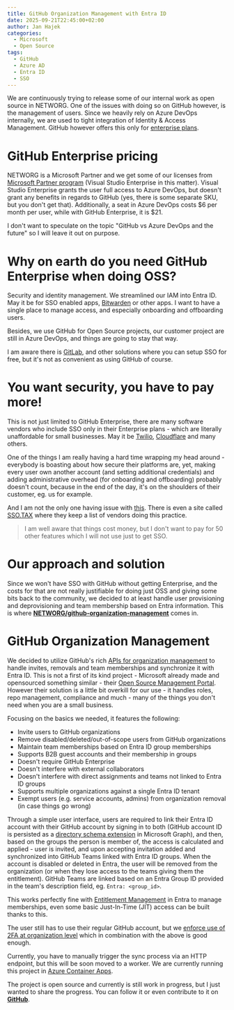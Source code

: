 ```yaml
---
title: GitHub Organization Management with Entra ID
date: 2025-09-21T22:45:00+02:00
author: Jan Hajek
categories:
  - Microsoft
  - Open Source
tags:
  - GitHub
  - Azure AD
  - Entra ID
  - SSO
---
```


We are continuously trying to release some of our internal work as open source in NETWORG. One of the issues with doing so on GitHub however, is the management of users. Since we heavily rely on Azure DevOps internally, we are used to tight integration of Identity & Access Management. GitHub however offers this only for [enterprise plans](https://github.com/pricing).

<!-- more -->

# GitHub Enterprise pricing

NETWORG is a Microsoft Partner and we get some of our licenses from [Microsoft Partner program](https://learn.microsoft.com/en-us/partner-center/benefits/mpn-benefits-visual-studio) (Visual Studio Enterprise in this matter). Visual Studio Enterprise grants the user full access to Azure DevOps, but doesn't grant any benefits in regards to GitHub (yes, there is some separate SKU, but you don't get that). Additionally, a seat in Azure DevOps costs $6 per month per user, while with GitHub Enterprise, it is $21.

I don't want to speculate on the topic "GitHub vs Azure DevOps and the future" so I will leave it out on purpose.

# Why on earth do you need GitHub Enterprise when doing OSS?

Security and identity management. We streamlined our IAM into Entra ID. May it be for SSO enabled apps, [Bitwarden](https://hajekj.net/2023/09/18/entra-id-user-and-group-provisioning-with-bitwarden/) or other apps. I want to have a single place to manage access, and especially onboarding and offboarding users.

Besides, we use GitHub for Open Source projects, our customer project are still in Azure DevOps, and things are going to stay that way.

I am aware there is [GitLab](https://about.gitlab.com/), and other solutions where you can setup SSO for free, but it's not as convenient as using GitHub of course.

# You want security, you have to pay more!

This is not just limited to GitHub Enterprise, there are many software vendors who include SSO only in their Enterprise plans - which are literally unaffordable for small businesses. May it be [Twilio](https://www.twilio.com/en-us/editions), [Cloudflare](https://www.cloudflare.com/plans/) and many others.

One of the things I am really having a hard time wrapping my head around - everybody is boasting about how secure their platforms are, yet, making every user own another account (and setting additional credentials) and adding administrative overhead (for onboarding and offboarding) probably doesn't count, because in the end of the day, it's on the shoulders of their customer, eg. us for example.

And I am not the only one having issue with [this](https://www.reddit.com/r/msp/comments/i45cp7/why_is_it_sso_only_seems_available_on_expensive/). There is even a site called [SSO.TAX](https://sso.tax/) where they keep a list of vendors doing this practice.

> I am well aware that things cost money, but I don't want to pay for 50 other features which I will not use just to get SSO.

# Our approach and solution

Since we won't have SSO with GitHub without getting Enterprise, and the costs for that are not really justifiable for doing just OSS and giving some bits back to the community, we decided to at least handle user provisioning and deprovisioning and team membership based on Entra information. This is where **[NETWORG/github-organization-management](https://github.com/NETWORG/github-organization-management)** comes in.

# GitHub Organization Management

We decided to utilize GitHub's rich [APIs for organization management](https://docs.github.com/en/rest/orgs/members?apiVersion=2022-11-28#create-an-organization-invitation) to handle invites, removals and team memberships and synchronize it with Entra ID. This is not a first of its kind project - Microsoft already made and opensourced something similar - their [Open Source Management Portal](https://github.com/microsoft/opensource-management-portal). However their solution is a little bit overkill for our use - it handles roles, repo management, compliance and much - many of the things you don't need when you are a small business.

Focusing on the basics we needed, it features the following:

* Invite users to GitHub organizations
* Remove disabled/deleted/out-of-scope users from GitHub organizations
* Maintain team memberships based on Entra ID group memberships
* Supports B2B guest accounts and their membership in groups
* Doesn't require GitHub Enterprise
* Doesn't interfere with external collaborators
* Doesn't interfere with direct assignments and teams not linked to Entra ID groups
* Supports multiple organizations against a single Entra ID tenant
* Exempt users (e.g. service accounts, admins) from organization removal (in case things go wrong)

Through a simple user interface, users are required to link their Entra ID account with their GitHub account by signing in to both (GitHub account ID is persisted as a [directory schema extension](https://learn.microsoft.com/en-us/graph/api/resources/extensionproperty?view=graph-rest-1.0) in Microsoft Graph), and then, based on the groups the person is member of, the access is calculated and applied - user is invited, and upon accepting invitation added and synchronized into GitHub Teams linked with Entra ID groups. When the account is disabled or deleted in Entra, the user will be removed from the organization (or when they lose access to the teams giving them the entitlement). GitHub Teams are linked based on an Entra Group ID provided in the team's description field, eg. `Entra: <group_id>`.

This works perfectly fine with [Entitlement Management](https://learn.microsoft.com/en-us/entra/id-governance/entitlement-management-overview) in Entra to manage memberships, even some basic Just-In-Time (JIT) access can be built thanks to this.

The user still has to use their regular GitHub account, but we [enforce use of 2FA at organization level](https://docs.github.com/en/organizations/keeping-your-organization-secure/managing-two-factor-authentication-for-your-organization/requiring-two-factor-authentication-in-your-organization) which in combination with the above is good enough.

Currently, you have to manually trigger the sync process via an HTTP endpoint, but this will be soon moved to a worker. We are currently running this project in [Azure Container Apps](https://learn.microsoft.com/en-us/azure/container-apps/dotnet-overview).

The project is open source and currently is still work in progress, but I just wanted to share the progress. You can follow it or even contribute to it on **[GitHub](https://github.com/NETWORG/github-organization-management)**.